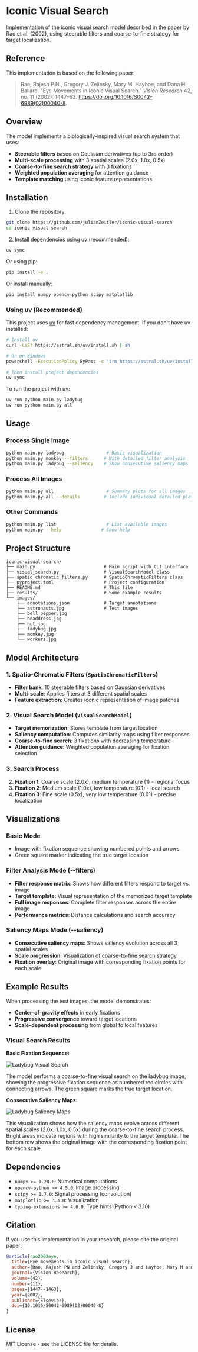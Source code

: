 # Iconic Visual Search

Implementation of the iconic visual search model described in the paper by Rao et al. (2002), using steerable filters and coarse-to-fine strategy for target localization.

## Reference

This implementation is based on the following paper:

> Rao, Rajesh P.N., Gregory J. Zelinsky, Mary M. Hayhoe, and Dana H. Ballard. "Eye Movements in Iconic Visual Search." *Vision Research* 42, no. 11 (2002): 1447–63. https://doi.org/10.1016/S0042-6989(02)00040-8.

## Overview

The model implements a biologically-inspired visual search system that uses:
- **Steerable filters** based on Gaussian derivatives (up to 3rd order)
- **Multi-scale processing** with 3 spatial scales (2.0x, 1.0x, 0.5x)
- **Coarse-to-fine search strategy** with 3 fixations
- **Weighted population averaging** for attention guidance
- **Template matching** using iconic feature representations

## Installation

1. Clone the repository:
```bash
git clone https://github.com/julianZeitler/iconic-visual-search
cd iconic-visual-search
```

2. Install dependencies using uv (recommended):
```bash
uv sync
```

Or using pip:
```bash
pip install -e .
```

Or install manually:
```bash
pip install numpy opencv-python scipy matplotlib
```

### Using uv (Recommended)

This project uses [uv](https://docs.astral.sh/uv/) for fast dependency management. If you don't have uv installed:

```bash
# Install uv
curl -LsSf https://astral.sh/uv/install.sh | sh

# Or on Windows
powershell -ExecutionPolicy ByPass -c "irm https://astral.sh/uv/install.ps1 | iex"

# Then install project dependencies
uv sync
```

To run the project with uv:
```bash
uv run python main.py ladybug
uv run python main.py all
```

## Usage

### Process Single Image
```bash
python main.py ladybug                # Basic visualization
python main.py monkey --filters      # With detailed filter analysis
python main.py ladybug --saliency    # Show consecutive saliency maps
```

### Process All Images
```bash
python main.py all                    # Summary plots for all images
python main.py all --details         # Include individual detailed plots
```

### Other Commands
```bash
python main.py list                   # List available images
python main.py --help               # Show help
```

## Project Structure

```
iconic-visual-search/
├── main.py                          # Main script with CLI interface
├── visual_search.py                 # VisualSearchModel class
├── spatio_chromatic_filters.py      # SpatioChromaticFilters class
├── pyproject.toml                   # Project configuration
├── README.md                        # This file
├── results/                         # Some example results
└── images/
    ├── annotations.json             # Target annotations
    ├── astronauts.jpg               # Test images
    ├── bell_pepper.jpg
    ├── headdress.jpg
    ├── hut.jpg
    ├── ladybug.jpg
    ├── monkey.jpg
    └── workers.jpg
```

## Model Architecture

### 1. Spatio-Chromatic Filters (`SpatioChromaticFilters`)
- **Filter bank**: 10 steerable filters based on Gaussian derivatives
- **Multi-scale**: Applies filters at 3 different spatial scales
- **Feature extraction**: Creates iconic representation of image patches

### 2. Visual Search Model (`VisualSearchModel`)
- **Target memorization**: Stores template from target location
- **Saliency computation**: Computes similarity maps using filter responses
- **Coarse-to-fine search**: 3 fixations with decreasing temperature
- **Attention guidance**: Weighted population averaging for fixation selection

### 3. Search Process
2. **Fixation 1**: Coarse scale (2.0x), medium temperature (1) - regional focus
3. **Fixation 2**: Medium scale (1.0x), low temperature (0.1) - local search
4. **Fixation 3**: Fine scale (0.5x), very low temperature (0.01) - precise localization

## Visualizations

### Basic Mode
- Image with fixation sequence showing numbered points and arrows
- Green square marker indicating the true target location

### Filter Analysis Mode (--filters)
- **Filter response matrix**: Shows how different filters respond to target vs. image
- **Target template**: Visual representation of the memorized target template
- **Full image responses**: Complete filter responses across the entire image
- **Performance metrics**: Distance calculations and search accuracy

### Saliency Maps Mode (--saliency)
- **Consecutive saliency maps**: Shows saliency evolution across all 3 spatial scales
- **Scale progression**: Visualization of coarse-to-fine search strategy
- **Fixation overlay**: Original image with corresponding fixation points for each scale

## Example Results

When processing the test images, the model demonstrates:
- **Center-of-gravity effects** in early fixations
- **Progressive convergence** toward target locations
- **Scale-dependent processing** from global to local features

### Visual Search Results

**Basic Fixation Sequence:**

![Ladybug Visual Search](results/ladybug.png)

The model performs a coarse-to-fine visual search on the ladybug image, showing the progressive fixation sequence as numbered red circles with connecting arrows. The green square marks the true target location.

**Consecutive Saliency Maps:**

![Ladybug Saliency Maps](results/ladybug_saliency.png)

This visualization shows how the saliency maps evolve across different spatial scales (2.0x, 1.0x, 0.5x) during the coarse-to-fine search process. Bright areas indicate regions with high similarity to the target template. The bottom row shows the original image with the corresponding fixation point for each scale.

## Dependencies

- `numpy >= 1.20.0`: Numerical computations
- `opencv-python >= 4.5.0`: Image processing
- `scipy >= 1.7.0`: Signal processing (convolution)
- `matplotlib >= 3.3.0`: Visualization
- `typing-extensions >= 4.0.0`: Type hints (Python < 3.10)

## Citation

If you use this implementation in your research, please cite the original paper:

```bibtex
@article{rao2002eye,
  title={Eye movements in iconic visual search},
  author={Rao, Rajesh PN and Zelinsky, Gregory J and Hayhoe, Mary M and Ballard, Dana H},
  journal={Vision Research},
  volume={42},
  number={11},
  pages={1447--1463},
  year={2002},
  publisher={Elsevier},
  doi={10.1016/S0042-6989(02)00040-8}
}
```

## License

MIT License - see the LICENSE file for details.
